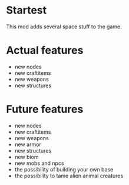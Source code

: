 # Startest
This mod adds several space stuff to the game.

# Actual features
- new nodes
- new craftitems
- new weapons
- new structures

# Future features
- new nodes
- new craftitems
- new weapons
- new armor
- new structures
- new biom
- new mobs and npcs
- the possibility of building your own base
- the possibility to tame alien animal creatures


